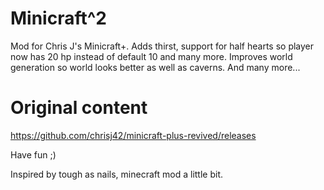 # Minicraft^2
Mod for Chris J's Minicraft+.
Adds thirst, support for half hearts so player now has 20 hp instead of default 10 and many more.
Improves world generation so world looks better as well as caverns.
And many more...

# Original content
https://github.com/chrisj42/minicraft-plus-revived/releases

Have fun ;)

Inspired by tough as nails, minecraft mod a little bit.
